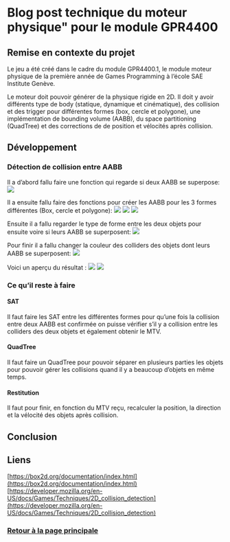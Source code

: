 # Blog post technique du moteur physique" pour le module GPR4400

## Remise en contexte du projet
Le jeu a été créé dans le cadre du module GPR4400.1, le module moteur physique de la première année de Games Programming à l’école SAE Institute Genève.

Le moteur doit pouvoir générer de la physique rigide en 2D. Il doit y avoir différents type de body (statique, dynamique et cinématique), des collision et des trigger pour différentes formes (box, cercle et polygone), une implémentation de bounding volume (AABB), du space partitioning (QuadTree) et des corrections de de position et vélocités après collision.

## Développement
### Détection de collision entre AABB
Il a d’abord fallu faire une fonction qui regarde si deux AABB se superpose:
![](https://worgaros.github.io/Images/AABB.PNG)

Il a ensuite fallu faire des fonctions pour créer les AABB pour les 3 formes différentes (Box, cercle et polygone):
![](https://worgaros.github.io/Images/shapeBox.PNG)
![](https://worgaros.github.io/Images/shapeCircle.PNG)
![](https://worgaros.github.io/Images/shapePolygon.PNG)

Ensuite il a fallu regarder le type de forme entre les deux objets pour ensuite voire si leurs AABB se superposent:
![](https://worgaros.github.io/Images/contact.PNG)

Pour finir il a fallu changer la couleur des colliders des objets dont leurs AABB se superposent:
![](https://worgaros.github.io/Images/color.PNG)

Voici un aperçu du résultat :
![](https://worgaros.github.io/Images/pascol.PNG)
![](https://worgaros.github.io/Images/col.PNG)

### Ce qu’il reste à faire
#### SAT
Il faut faire les SAT entre les différentes formes pour qu’une fois la collision entre deux AABB est confirmée on puisse vérifier s’il y a collision entre les colliders des deux objets et également obtenir le MTV.

#### QuadTree
Il faut faire un QuadTree pour pouvoir séparer en plusieurs parties les objets pour pouvoir gérer les collisions quand il y a beaucoup d’objets en même temps.

#### Restitution
Il faut pour finir, en fonction du MTV reçu, recalculer la position, la direction et la vélocité des objets après collision.

## Conclusion



## Liens
[https://box2d.org/documentation/index.html](https://box2d.org/documentation/index.html)
[https://developer.mozilla.org/en-US/docs/Games/Techniques/2D_collision_detection](https://developer.mozilla.org/en-US/docs/Games/Techniques/2D_collision_detection)


### [Retour à la page principale](https://worgaros.github.io/)
